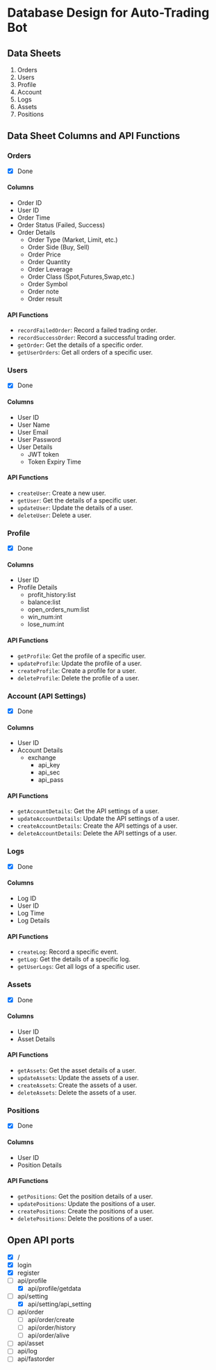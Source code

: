 # Database Design for Auto-Trading Bot

## Data Sheets

1. Orders
2. Users
3. Profile
4. Account
5. Logs
6. Assets
7. Positions

## Data Sheet Columns and API Functions

### Orders

- [X] Done

#### Columns

- Order ID
- User ID
- Order Time
- Order Status (Failed, Success)
- Order Details
    - Order Type (Market, Limit, etc.)
    - Order Side (Buy, Sell)
    - Order Price 
    - Order Quantity
    - Order Leverage
    - Order Class (Spot,Futures,Swap,etc.)
    - Order Symbol
    - Order note
    - Order result

#### API Functions

- `recordFailedOrder`: Record a failed trading order.
- `recordSuccessOrder`: Record a successful trading order.
- `getOrder`: Get the details of a specific order.
- `getUserOrders`: Get all orders of a specific user.

### Users

- [X] Done

#### Columns

- User ID
- User Name
- User Email
- User Password
- User Details
    - JWT token
    - Token Expiry Time

#### API Functions

- `createUser`: Create a new user.
- `getUser`: Get the details of a specific user.
- `updateUser`: Update the details of a user.
- `deleteUser`: Delete a user.

### Profile

- [X] Done

#### Columns

- User ID
- Profile Details
    - profit_history:list
    - balance:list
    - open_orders_num:list
    - win_num:int
    - lose_num:int

#### API Functions

- `getProfile`: Get the profile of a specific user.
- `updateProfile`: Update the profile of a user.
- `createProfile`: Create a profile for a user.
- `deleteProfile`: Delete the profile of a user.

### Account (API Settings)

- [X] Done

#### Columns

- User ID
- Account Details
    - exchange
        - api_key
        - api_sec
        - api_pass

#### API Functions

- `getAccountDetails`: Get the API settings of a user.
- `updateAccountDetails`: Update the API settings of a user.
- `createAccountDetails`: Create the API settings of a user.
- `deleteAccountDetails`: Delete the API settings of a user.

### Logs

- [X] Done

#### Columns

- Log ID
- User ID
- Log Time
- Log Details

#### API Functions

- `createLog`: Record a specific event.
- `getLog`: Get the details of a specific log.
- `getUserLogs`: Get all logs of a specific user.

### Assets

- [X] Done

#### Columns

- User ID
- Asset Details

#### API Functions

- `getAssets`: Get the asset details of a user.
- `updateAssets`: Update the assets of a user.
- `createAssets`: Create the assets of a user.
- `deleteAssets`: Delete the assets of a user.

### Positions

- [X] Done

#### Columns

- User ID
- Position Details

#### API Functions

- `getPositions`: Get the position details of a user.
- `updatePositions`: Update the positions of a user.
- `createPositions`: Create the positions of a user.
- `deletePositions`: Delete the positions of a user.

## Open API ports

- [X] /
- [X] login
- [X] register
- [ ] api/profile
    - [X] api/profile/getdata
- [ ] api/setting
    - [X] api/setting/api_setting
- [ ] api/order
    - [ ] api/order/create
    - [ ] api/order/history
    - [ ] api/order/alive
- [ ] api/asset
- [ ] api/log
- [ ] api/fastorder